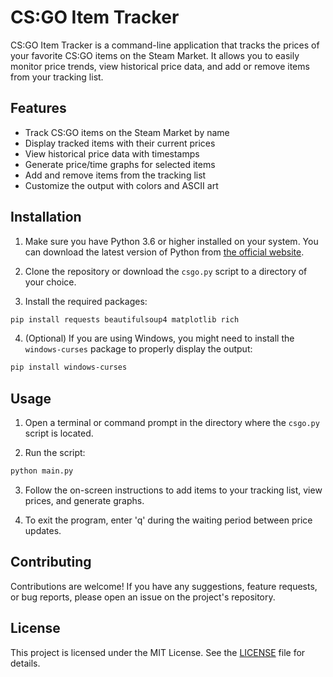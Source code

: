 # CS:GO Item Tracker

CS:GO Item Tracker is a command-line application that tracks the prices of your favorite CS:GO items on the Steam Market. It allows you to easily monitor price trends, view historical price data, and add or remove items from your tracking list.

## Features

- Track CS:GO items on the Steam Market by name
- Display tracked items with their current prices
- View historical price data with timestamps
- Generate price/time graphs for selected items
- Add and remove items from the tracking list
- Customize the output with colors and ASCII art

## Installation

1. Make sure you have Python 3.6 or higher installed on your system. You can download the latest version of Python from [the official website](https://www.python.org/downloads/).

2. Clone the repository or download the `csgo.py` script to a directory of your choice.

3. Install the required packages:

```bash
pip install requests beautifulsoup4 matplotlib rich
```

4. (Optional) If you are using Windows, you might need to install the `windows-curses` package to properly display the output:

```bash
pip install windows-curses
```

## Usage

1. Open a terminal or command prompt in the directory where the `csgo.py` script is located.

2. Run the script:

```bash
python main.py
```

3. Follow the on-screen instructions to add items to your tracking list, view prices, and generate graphs.

4. To exit the program, enter 'q' during the waiting period between price updates.

## Contributing

Contributions are welcome! If you have any suggestions, feature requests, or bug reports, please open an issue on the project's repository.

## License

This project is licensed under the MIT License. See the [LICENSE](LICENSE) file for details.
